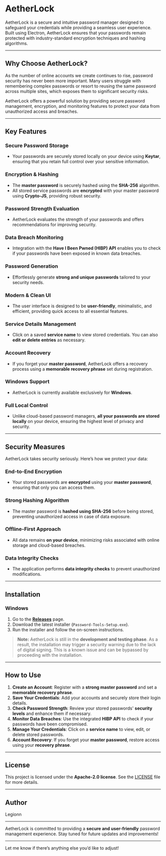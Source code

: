 # AetherLock

AetherLock is a secure and intuitive password manager designed to safeguard your credentials while providing a seamless user experience. Built using Electron, AetherLock ensures that your passwords remain protected with industry-standard encryption techniques and hashing algorithms.

---

## Why Choose AetherLock?

As the number of online accounts we create continues to rise, password security has never been more important. Many users struggle with remembering complex passwords or resort to reusing the same password across multiple sites, which exposes them to significant security risks.

AetherLock offers a powerful solution by providing secure password management, encryption, and monitoring features to protect your data from unauthorized access and breaches.

---

## Key Features

### Secure Password Storage
- Your passwords are securely stored locally on your device using **Keytar**, ensuring that you retain full control over your sensitive information.

### Encryption & Hashing
- The **master password** is securely hashed using the **SHA-256** algorithm.
- All stored service passwords are **encrypted** with your master password using **Crypto-JS**, providing robust security.

### Password Strength Evaluation
- AetherLock evaluates the strength of your passwords and offers recommendations for improving security.

### Data Breach Monitoring
- Integration with the **Have I Been Pwned (HIBP) API** enables you to check if your passwords have been exposed in known data breaches.

### Password Generation
- Effortlessly generate **strong and unique passwords** tailored to your security needs.

### Modern & Clean UI
- The user interface is designed to be **user-friendly**, minimalistic, and efficient, providing quick access to all essential features.

### Service Details Management
- Click on a saved **service name** to view stored credentials. You can also **edit or delete entries** as necessary.

### Account Recovery
- If you forget your **master password**, AetherLock offers a recovery process using a **memorable recovery phrase** set during registration.

### Windows Support
- AetherLock is currently available exclusively for **Windows**.

### Full Local Control
- Unlike cloud-based password managers, **all your passwords are stored locally** on your device, ensuring the highest level of privacy and security.

---

## Security Measures

AetherLock takes security seriously. Here’s how we protect your data:

### End-to-End Encryption
- Your stored passwords are **encrypted** using your **master password**, ensuring that only you can access them.

### Strong Hashing Algorithm
- The master password is **hashed using SHA-256** before being stored, preventing unauthorized access in case of data exposure.

### Offline-First Approach
- All data remains **on your device**, minimizing risks associated with online storage and cloud-based breaches.

### Data Integrity Checks
- The application performs **data integrity checks** to prevent unauthorized modifications.

---

## Installation

### Windows
1. Go to the **[Releases](https://github.com/moje-meno/moj-repo/releases)** page.
2. Download the latest installer (`Password-Tools-Setup.exe`).
3. Run the installer and follow the on-screen instructions.

> **Note:** AetherLock is still in the **development and testing phase**. As a result, the installation may trigger a security warning due to the lack of digital signing. This is a known issue and can be bypassed by proceeding with the installation.

---

## How to Use

1. **Create an Account**: Register with a **strong master password** and set a **memorable recovery phrase**.
2. **Save Your Credentials**: Add your accounts and securely store their login details.
3. **Check Password Strength**: Review your stored passwords' **security levels** and enhance them if necessary.
4. **Monitor Data Breaches**: Use the integrated **HIBP API** to check if your passwords have been compromised.
5. **Manage Your Credentials**: Click on a **service name** to view, edit, or delete stored passwords.
6. **Account Recovery**: If you forget your **master password**, restore access using your **recovery phrase**.

---

## License

This project is licensed under the **Apache-2.0 license**. See the [LICENSE](https://github.com/Legionn-cs50/AetherLock?tab=Apache-2.0-1-ov-file#) file for more details.

---

## Author

Legionn

---

AetherLock is committed to providing a **secure and user-friendly** password management experience. Stay tuned for future updates and improvements!

---

Let me know if there’s anything else you’d like to adjust!

